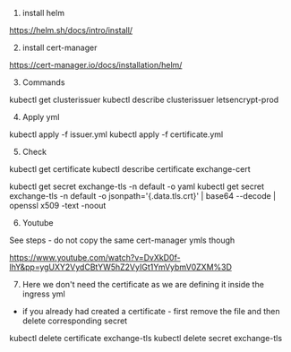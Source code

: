 1. install helm

https://helm.sh/docs/intro/install/

2. install cert-manager

https://cert-manager.io/docs/installation/helm/

3. Commands

kubectl get clusterissuer
kubectl describe clusterissuer letsencrypt-prod

4. Apply yml

kubectl apply -f issuer.yml
kubectl apply -f certificate.yml

5. Check

kubectl get certificate
kubectl describe certificate exchange-cert

kubectl get secret exchange-tls -n default -o yaml
kubectl get secret exchange-tls -n default -o jsonpath='{.data.tls\.crt}' | base64 --decode | openssl x509 -text -noout

6. Youtube

See steps - do not copy the same cert-manager ymls though

https://www.youtube.com/watch?v=DvXkD0f-lhY&pp=ygUXY2VydCBtYW5hZ2VyIGt1YmVybmV0ZXM%3D

7. Here we don't need the certificate as we are defining it inside the ingress yml

- if you already had created a certificate - first remove the file and then delete corresponding secret

kubectl delete certificate exchange-tls
kubectl delete secret exchange-tls
